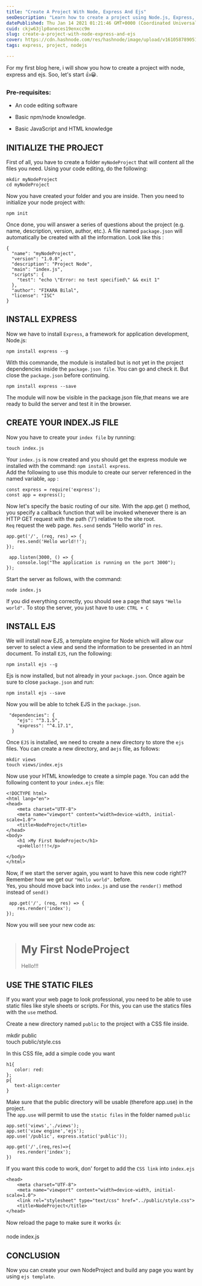 ```yaml
---
title: "Create A Project With Node, Express And Ejs"
seoDescription: "Learn how to create a project using Node.js, Express, and EJS template engine with this step-by-step guide"
datePublished: Thu Jan 14 2021 01:21:46 GMT+0000 (Coordinated Universal Time)
cuid: ckjw63jlp0aneces19enxcc9m
slug: create-a-project-with-node-express-and-ejs
cover: https://cdn.hashnode.com/res/hashnode/image/upload/v1610587890519/XXCXp-SoX.png
tags: express, project, nodejs

---
```


For my first blog here, i will show you how to create a project with node, express and ejs. Soo, let's start 👍😀.

### **Pre-requisites:**

* An code editing software
    
* Basic npm/node knowledge.
    
* Basic JavaScript and HTML knowledge
    

## INITIALIZE THE PROJECT

First of all, you have to create a folder `myNodeProject` that will content all the files you need. Using your code editing, do the following:

```plaintext
mkdir myNodeProject
cd myNodeProject
```

Now you have created your folder and you are inside. Then you need to initialize your node project with:

```plaintext
npm init
```

Once done, you will answer a series of questions about the project (e.g. name, description, version, author, etc.). A file named `package.json` will automatically be created with all the information. Look like this :

```plaintext
{
  "name": "myNodeProject",
  "version": "1.0.0",
  "description": "Project Node",
  "main": "index.js",
  "scripts": {
    "test": "echo \"Error: no test specified\" && exit 1"
  },
  "author": "FIKARA Bilal",
  "license": "ISC"
}
```

## INSTALL EXPRESS

Now we have to install `Express`, a framework for application development, Node.js:

```plaintext
npm install express --g
```

With this commande, the module is installed but is not yet in the project dependencies inside the `package.json file`. You can go and check it. But close the `package.json` before continuing.

```plaintext
npm install express --save
```

The module will now be visible in the package.json file,that means we are ready to build the server and test it in the browser.

## CREATE YOUR INDEX.JS FILE

Now you have to create your `index file` by running:

```plaintext
touch index.js
```

Your `index.js` is now created and you should get the express module we installed with the command: `npm install express`.  
Add the following to use this module to create our server referenced in the named variable, `app` :

```plaintext
const express = require('express');
const app = express();
```

Now let's specify the basic routing of our site. With the app.get () method, you specify a callback function that will be invoked whenever there is an HTTP GET request with the path ('/') relative to the site root.  
`Req` request the web page. `Res.send` sends "Hello world" in `res`.

```plaintext
app.get('/', (req, res) => {
    res.send('Hello world!!');
});

 app.listen(3000, () => {
    console.log("The application is running on the port 3000");
});
```

Start the server as follows, with the command:

```plaintext
node index.js
```

If you did everything correctly, you should see a page that says `"Hello world".` To stop the server, you just have to use: `CTRL + C`

## INSTALL EJS

We will install now EJS, a template engine for Node which will allow our server to select a view and send the information to be presented in an html document. To install `EJS`, run the following:

```plaintext
npm install ejs --g
```

Ejs is now installed, but not already in your `package.json`. Once again be sure to close `package.json` and run:

```plaintext
npm install ejs --save
```

Now you will be able to tchek EJS in the `package.json`.

```plaintext
 "dependencies": {
    "ejs": "^3.1.5",
    "express": "^4.17.1",
  }
```

Once `EJS` is installed, we need to create a new directory to store the `ejs` files. You can create a new directory, and a`ejs` file, as follows:

```plaintext
mkdir views
touch views/index.ejs
```

Now use your HTML knowledge to create a simple page. You can add the following content to your `index.ejs` file:

```plaintext
<!DOCTYPE html>
<html lang="en">
<head>
    <meta charset="UTF-8">
    <meta name="viewport" content="width=device-width, initial-scale=1.0">
    <title>NodeProject</title>
</head>
<body>
    <h1 >My First NodeProject</h1>
    <p>Hello!!!!</p>

</body>
</html>
```

Now, if we start the server again, you want to have this new code right?? Remember how we get our `"Hello world".` before.  
Yes, you should move back into `index.js` and use the `render()` method instead of `send()`

```plaintext
 app.get('/', (req, res) => {
    res.render('index');
});
```

Now you will see your new code as:

> # My First NodeProject
> 
> Hello!!!

## USE THE STATIC FILES

If you want your web page to look professional, you need to be able to use static files like style sheets or scripts. For this, you can use the statics files with the `use` method.

Create a new directory named `public` to the project with a CSS file inside.

mkdir public  
touch public/style.css

In this CSS file, add a simple code you want

```plaintext
h1{
   color: red:
};
p{
   text-align:center
}
```

Make sure that the public directory will be usable (therefore app.use) in the project.  
The `app.use` will permit to use the `static files` in the folder named `public`

```plaintext
app.set('views','./views'); 
app.set('view engine','ejs');
app.use('/public', express.static('public'));

app.get('/',(req,res)=>{
    res.render('index');
})
```

If you want this code to work, don' forget to add the `CSS link` into `index.ejs`

```plaintext
<head>
    <meta charset="UTF-8">
    <meta name="viewport" content="width=device-width, initial-scale=1.0">
    <link rel="stylesheet" type="text/css" href="../public/style.css">
    <title>NodeProject</title>
</head>
```

Now reload the page to make sure it works 👍:

node index.js

## CONCLUSION

Now you can create your own NodeProject and build any page you want by using `ejs template`.